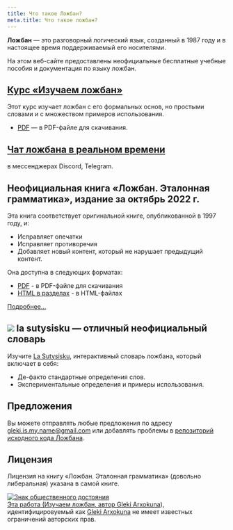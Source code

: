 ```yaml
---
title: Что такое Ложбан?
meta.title: Что такое ложбан?
---
```


**Ложбан** — это разговорный логический язык, созданный в 1987 году и в настоящее время поддерживаемый его носителями.

На этом веб-сайте предоставлены неофициальные бесплатные учебные пособия и документация по языку ложбан.

## [Курс «Изучаем ложбан»](/en/books/learn-lojban)

<pixra redirect="/ru/books/learn-lojban" url="/assets/pixra/cilre/sruri_since.webp" caption="Курс «Изучаем ложбан»"></pixra>

Этот курс изучает ложбан с его формальных основ, но простыми словами и с множеством примеров использования.

* [PDF](/vreji/uencu/ru/learn-lojban.pdf) — в PDF-файле для скачивания.

## [Чат ложбана в реальном времени](/ru/articles/live_chat)

<pixra redirect="/ru/articles/live_chat" url="/assets/pixra/ralju/jduli.svg" caption="Живой чат"></pixra>

в мессенджерах Discord, Telegram.

## Неофициальная книга «Ложбан. Эталонная грамматика», издание за октябрь 2022 г.

<pixra redirect="/ru/articles/complete-lojban-language" url="/assets/pixra/ralju/cll2.webp" caption="Ложбан. Эталонная грамматика"></pixra>

Эта книга соответствует оригинальной книге, опубликованной в 1997 году, и:

* Исправляет опечатки
* Исправляет противоречия
* Добавляет новый контент, который не нарушает предыдущий контент.

Она доступна в следующих форматах:

* [PDF](https://la-lojban.github.io/uncll/uncll-1.2.15/cll.pdf) - в PDF-файле для скачивания
* [HTML в разделах](https://la-lojban.github.io/uncll/uncll-1.2.15/xhtml_section_chunks/) - в HTML-файлах
<!-- * [EPUB](https://la-lojban.github.io/uncll/uncll-1.2.15/cll.epub) — как книга EPUB -->

[Подробнее...](/en/articles/complete-lojban-language)

## ![](https://la-lojban.github.io/sutysisku/pixra/snime.svg) la sutysisku — отличный неофициальный словарь

Изучите [La Sutysisku](https://la-lojban.github.io/sutysisku/en/#seskari=cnano&sisku=coi_munje), интерактивный словарь ложбана, который включает в себя:

* Де-факто стандартные определения слов.
* Экспериментальные определения и примеры использования.

## Предложения

Вы можете отправлять любые предложения по адресу [gleki.is.my.name@gmail.com](mailto:gleki.is.my.name@gmail.com) или добавлять проблемы в [репозиторий исходного кода Ложбана](https://github.com/la-lojban/lojban-made-easy/issues).

## Лицензия

Лицензия на книгу «Ложбан. Эталонная грамматика» (довольно либеральная) указана в самой книге.

<p xmlns:dct="https://purl.org/dc/terms/">
<a rel="license" href="http://creativecommons.org/publicdomain/mark/1.0/">
<img src="https://i.creativecommons.org/p/mark/1.0/88x31.png"
      style="стиль границы: нет;" alt="Знак общественного достояния" />
</а>
<br />
Эта работа (<span property="dct:title">Изучаем ложбан</span>, автор <a href="https://lojban.pw" rel="dct:creator"><span property="dct:title ">Gleki Arxokuna</span></a>), идентифицировуемый как <a href="https://lojban.pw" rel="dct:publisher"><span property="dct:title">Gleki Arxokuna</span></a> не имеет известных ограничений авторских прав.
</p>